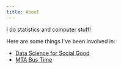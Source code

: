 ```yaml
---
title: About
---
```


I do statistics and computer stuff!  

Here are some things I've been involved in:

* [Data Science for Social Good](http://dssg.io/)
* [MTA Bus Time](http://bustime.mta.info/wiki/Main/Technology)


